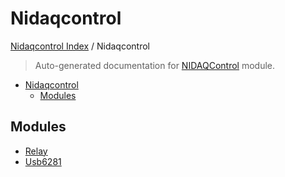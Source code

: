 # Nidaqcontrol

[Nidaqcontrol Index](../README.md#nidaqcontrol-index) / Nidaqcontrol

> Auto-generated documentation for [NIDAQControl](../../NIDAQControl/__init__.py) module.

- [Nidaqcontrol](#nidaqcontrol)
  - [Modules](#modules)

## Modules

- [Relay](./Relay.md)
- [Usb6281](./USB6281.md)